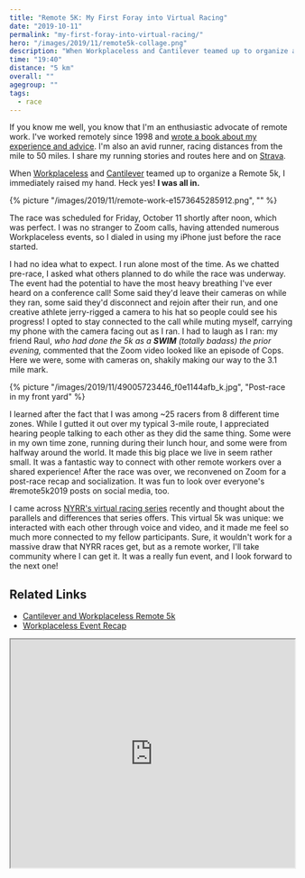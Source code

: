 ```yaml
---
title: "Remote 5K: My First Foray into Virtual Racing"
date: "2019-10-11"
permalink: "my-first-foray-into-virtual-racing/"
hero: "/images/2019/11/remote5k-collage.png"
description: "When Workplaceless and Cantilever teamed up to organize a Remote 5k (#Remote5k2019), I immediately raised my hand. Heck yes!"
time: "19:40"
distance: "5 km"
overall: ""
agegroup: ""
tags:
  - race
---
```


If you know me well, you know that I'm an enthusiastic advocate of remote work. I've worked remotely since 1998 and [wrote a book about my experience and advice](http://artofworkingremotely.com/book/). I'm also an avid runner, racing distances from the mile to 50 miles. I share my running stories and routes here and on [Strava](https://www.strava.com/athletes/6904418).

When [Workplaceless](https://www.workplaceless.com/) and [Cantilever](https://cantilever.co/) teamed up to organize a Remote 5k, I immediately raised my hand. Heck yes! **I was all in.**

{% picture "/images/2019/11/remote-work-e1573645285912.png", "" %}

The race was scheduled for Friday, October 11 shortly after noon, which was perfect. I was no stranger to Zoom calls, having attended numerous Workplaceless events, so I dialed in using my iPhone just before the race started.

I had no idea what to expect. I run alone most of the time. As we chatted pre-race, I asked what others planned to do while the race was underway. The event had the potential to have the most heavy breathing I've ever heard on a conference call! Some said they'd leave their cameras on while they ran, some said they'd disconnect and rejoin after their run, and one creative athlete jerry-rigged a camera to his hat so people could see his progress! I opted to stay connected to the call while muting myself, carrying my phone with the camera facing out as I ran. I had to laugh as I ran: my friend Raul, _who had done the 5k as a_ **_SWIM_** _(totally badass) the prior evening,_ commented that the Zoom video looked like an episode of Cops. Here we were, some with cameras on, shakily making our way to the 3.1 mile mark.

{% picture "/images/2019/11/49005723446_f0e1144afb_k.jpg", "Post-race in my front yard" %}

I learned after the fact that I was among ~25 racers from 8 different time zones. While I gutted it out over my typical 3-mile route, I appreciated hearing people talking to each other as they did the same thing. Some were in my own time zone, running during their lunch hour, and some were from halfway around the world. It made this big place we live in seem rather small. It was a fantastic way to connect with other remote workers over a shared experience! After the race was over, we reconvened on Zoom for a post-race recap and socialization. It was fun to look over everyone's #remote5k2019 posts on social media, too.

I came across [NYRR's virtual racing series](https://www.nyrr.org/run/virtual-racing) recently and thought about the parallels and differences that series offers. This virtual 5k was unique: we interacted with each other through voice and video, and it made me feel so much more connected to my fellow participants. Sure, it wouldn't work for a massive draw that NYRR races get, but as a remote worker, I'll take community where I can get it. It was a really fun event, and I look forward to the next one!

## Related Links

- [Cantilever and Workplaceless Remote 5k](https://cantilever.co/cantilever-workplaceless-remote-5k/)
- [Workplaceless Event Recap](https://www.workplaceless.com/blog/remote-5k-2019-event-recap)

<iframe height="405" width="100%" src="https://www.strava.com/activities/2780506320/embed/286cc57267f72f1abd0fd0156fc84d5330509fe9"></iframe>
